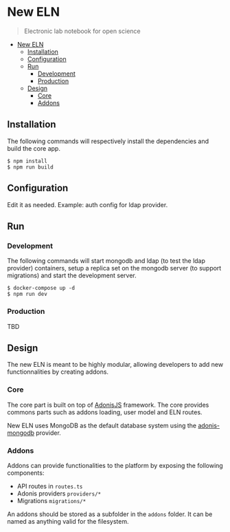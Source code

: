 # New ELN

> Electronic lab notebook for open science

- [New ELN](#new-eln)
  - [Installation](#installation)
  - [Configuration](#configuration)
  - [Run](#run)
    - [Development](#development)
    - [Production](#production)
  - [Design](#design)
    - [Core](#core)
    - [Addons](#addons)

## Installation

The following commands will respectively install the dependencies and build the core app.

```shell
$ npm install
$ npm run build
```

## Configuration

Edit it as needed. Example: auth config for ldap provider.

## Run

### Development

The following commands will start mongodb and ldap (to test the ldap provider) containers, setup a replica set on the mongodb server (to support migrations) and start the development server.

```shell
$ docker-compose up -d
$ npm run dev
```

### Production

TBD

## Design

The new ELN is meant to be highly modular, allowing developers to add new functionnalities by creating addons.

### Core

The core part is built on top of [AdonisJS](//preview.adonisjs.com/) framework. The core provides commons parts such as addons loading, user model and ELN routes.

New ELN uses MongoDB as the default database system using the [adonis-mongodb](https://github.com/zakodium/adonis-mongodb) provider.

### Addons

Addons can provide functionalities to the platform by exposing the following components:

- API routes in `routes.ts`
- Adonis providers `providers/*`
- Migrations `migrations/*`

An addons should be stored as a subfolder in the `addons` folder. It can be named as anything valid for the filesystem.
